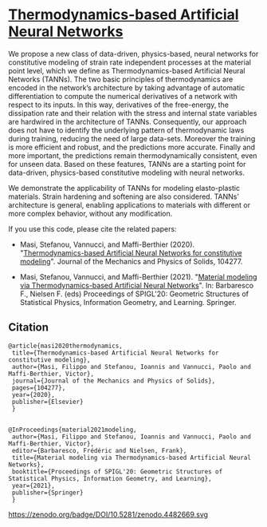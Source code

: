 # [Thermodynamics-based Artificial Neural Networks](https://doi.org/10.1016/j.jmps.2020.104277)



We propose a new class of data-driven, physics-based, neural networks for constitutive modeling of strain rate independent processes at the material point level, which we define as Thermodynamics-based Artificial Neural Networks (TANNs). The two basic principles of thermodynamics are encoded in the network’s architecture by taking advantage of automatic differentiation to compute the numerical derivatives of a network with respect to its inputs. In this way, derivatives of the free-energy, the dissipation rate and their relation with the stress and internal state variables are hardwired in the architecture of TANNs. Consequently, our approach does not have to identify the underlying pattern of thermodynamic laws during training, reducing the need of large data-sets. Moreover the training is more efficient and robust, and the predictions more accurate. Finally and more important, the predictions remain thermodynamically consistent, even for unseen data. Based on these features, TANNs are a starting point for data-driven, physics-based constitutive modeling with neural networks.

We demonstrate the applicability of TANNs for modeling elasto-plastic materials. Strain hardening and softening are also considered. TANNs’ architecture is general, enabling applications to materials with different or more complex behavior, without any modification.




If you use this code, please cite the related papers:


  - Masi, Stefanou, Vannucci, and Maffi-Berthier (2020). "[Thermodynamics-based Artificial Neural Networks for constitutive modeling](https://doi.org/10.1016/j.jmps.2020.104277)". Journal of the Mechanics and Physics of Solids, 104277.
  
  - Masi, Stefanou, Vannucci, and Maffi-Berthier (2021). "[Material modeling via Thermodynamics-based Artificial Neural Networks](https://franknielsen.github.io/SPIG-LesHouches2020/Masi-SPIGL2020.pdf)". In: Barbaresco F., Nielsen F. (eds) Proceedings of SPIGL'20: Geometric Structures of Statistical Physics, Information Geometry, and Learning. Springer.



## Citation


    @article{masi2020thermodynamics,
     title={Thermodynamics-based Artificial Neural Networks for constitutive modeling},
     author={Masi, Filippo and Stefanou, Ioannis and Vannucci, Paolo and Maffi-Berthier, Victor},
     journal={Journal of the Mechanics and Physics of Solids},
     pages={104277},
     year={2020},
     publisher={Elsevier}
     }
     
     
    @InProceedings{material2021modeling,
     author={Masi, Filippo and Stefanou, Ioannis and Vannucci, Paolo and Maffi-Berthier, Victor},
     editor={Barbaresco, Frédéric and Nielsen, Frank},
     title={Material modeling via Thermodynamics-based Artificial Neural Networks},
     booktitle={Proceedings of SPIGL'20: Geometric Structures of Statistical Physics, Information Geometry, and Learning},
     year={2021},
     publisher={Springer}
     }

https://zenodo.org/badge/DOI/10.5281/zenodo.4482669.svg
